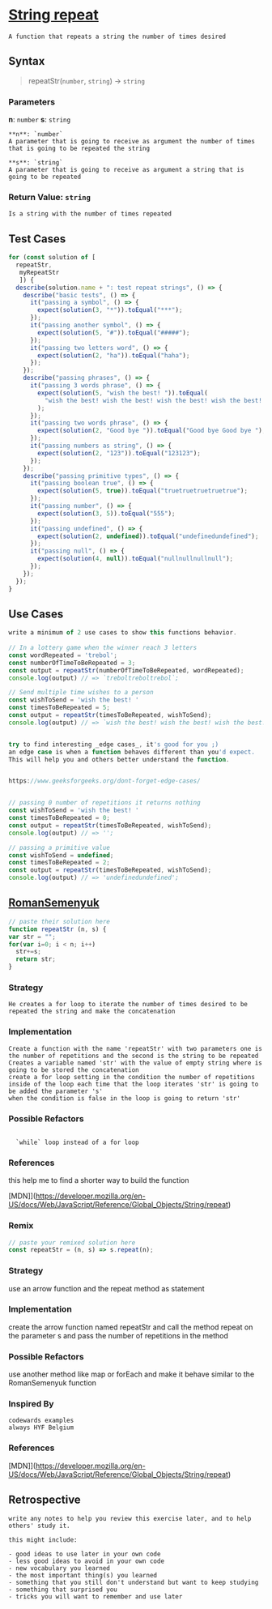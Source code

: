 # [String repeat]([link-to-challenge](https://www.codewars.com/kata/57a0e5c372292dd76d000d7e/train/javascript))

```
A function that repeats a string the number of times desired
```

## Syntax

> repeatStr(`number`, `string`) -> `string`

### Parameters

**n**: `number`
**s**: `string`

```
**n**: `number`
A parameter that is going to receive as argument the number of times that is going to be repeated the string

**s**: `string`
A parameter that is going to receive as argument a string that is going to be repeated
```

### Return Value: `string`

```
Is a string with the number of times repeated
```

## Test Cases

```js
for (const solution of [
  repeatStr,
   myRepeatStr
   ]) {
  describe(solution.name + ": test repeat strings", () => {
    describe("basic tests", () => {
      it("passing a symbol", () => {
        expect(solution(3, "*")).toEqual("***");
      });
      it("passing another symbol", () => {
        expect(solution(5, "#")).toEqual("#####");
      });
      it("passing two letters word", () => {
        expect(solution(2, "ha")).toEqual("haha");
      });
    });
    describe("passing phrases", () => {
      it("passing 3 words phrase", () => {
        expect(solution(5, "wish the best! ")).toEqual(
          "wish the best! wish the best! wish the best! wish the best! wish the best! "
        );
      });
      it("passing two words phrase", () => {
        expect(solution(2, "Good bye ")).toEqual("Good bye Good bye ");
      });
      it("passing numbers as string", () => {
        expect(solution(2, "123")).toEqual("123123");
      });
    });
    describe("passing primitive types", () => {
      it("passing boolean true", () => {
        expect(solution(5, true)).toEqual("truetruetruetruetrue");
      });
      it("passing number", () => {
        expect(solution(3, 5)).toEqual("555");
      });
      it("passing undefined", () => {
        expect(solution(2, undefined)).toEqual("undefinedundefined");
      });
      it("passing null", () => {
        expect(solution(4, null)).toEqual("nullnullnullnull");
      });
    });
  });
}
```

## Use Cases

```js
write a minimum of 2 use cases to show this functions behavior.
 
// In a lottery game when the winner reach 3 letters
const wordRepeated = 'trebol';
const numberOfTimeToBeRepeated = 3;
const output = repeatStr(numberOfTimeToBeRepeated, wordRepeated); 
console.log(output) // => `treboltreboltrebol`;

// Send multiple time wishes to a person
const wishToSend = 'wish the best! '
const timesToBeRepeated = 5;
const output = repeatStr(timesToBeRepeated, wishToSend);
console.log(output) // => `wish the best! wish the best! wish the best! wish the best! wish the best! `;


try to find interesting _edge cases_, it's good for you ;)
an edge case is when a function behaves different than you'd expect.
This will help you and others better understand the function.


https://www.geeksforgeeks.org/dont-forget-edge-cases/


// passing 0 number of repetitions it returns nothing
const wishToSend = 'wish the best! '
const timesToBeRepeated = 0;
const output = repeatStr(timesToBeRepeated, wishToSend);
console.log(output) // => '';

// passing a primitive value
const wishToSend = undefined;
const timesToBeRepeated = 2;
const output = repeatStr(timesToBeRepeated, wishToSend);
console.log(output) // => 'undefinedundefined';
```
<!-- copy this section for every solution you study -->

## [RomanSemenyuk]([link-to-user](https://www.codewars.com/users/RomanSemenyuk))

```js
// paste their solution here
function repeatStr (n, s) {
var str = "";
for(var i=0; i < n; i++)
  str+=s;
  return str;
}

```

### Strategy

```
He creates a for loop to iterate the number of times desired to be repeated the string and make the concatenation
```

### Implementation

```
Create a function with the name 'repeatStr' with two parameters one is the number of repetitions and the second is the string to be repeated
Creates a variable named 'str' with the value of empty string where is going to be stored the concatenation
create a for loop setting in the condition the number of repetitions
inside of the loop each time that the loop iterates 'str' is going to be added the parameter 's'
when the condition is false in the loop is going to return 'str'
```

### Possible Refactors

```

  `while` loop instead of a for loop

```

### References

this help me to find a shorter way to build the function

[MDN]](https://developer.mozilla.org/en-US/docs/Web/JavaScript/Reference/Global_Objects/String/repeat)


### Remix

```js
// paste your remixed solution here
const repeatStr = (n, s) => s.repeat(n);
```

### Strategy
use an arrow function and the repeat method as statement
### Implementation
create the arrow function named repeatStr and call the method repeat on the parameter s and pass the number of repetitions in the method
### Possible Refactors
use another method like map or forEach and make it behave similar to the RomanSemenyuk function
### Inspired By

```
codewards examples 
always HYF Belgium
```

### References

[MDN]](https://developer.mozilla.org/en-US/docs/Web/JavaScript/Reference/Global_Objects/String/repeat)

## Retrospective

```
write any notes to help you review this exercise later, and to help others' study it.

this might include:

- good ideas to use later in your own code
- less good ideas to avoid in your own code
- new vocabulary you learned
- the most important thing(s) you learned
- something that you still don't understand but want to keep studying
- something that surprised you
- tricks you will want to remember and use later
```

